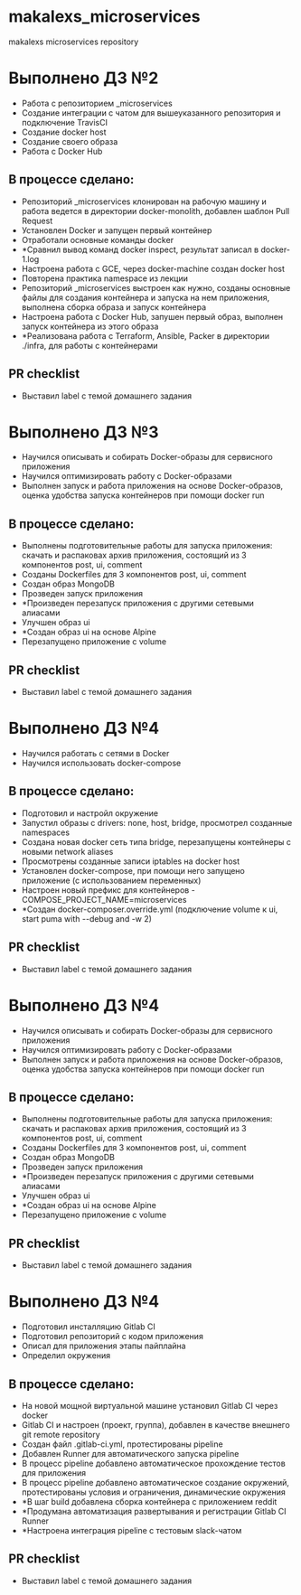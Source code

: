 # makalexs_microservices
makalexs microservices repository

# Выполнено ДЗ №2
 - Работа с репозиторием _microservices
 - Создание интеграции с чатом для вышеуказанного репозитория и подключение TravisCI
 - Создание docker host
 - Создание своего образа
 - Работа с Docker Hub

## В процессе сделано:
 - Репозиторий _microservices клонирован на рабочую машину и работа ведется в директории docker-monolith, добавлен шаблон Pull Request
 - Установлен Docker и запущен первый контейнер
 - Отработали основные команды docker
 - *Сравнил вывод команд docker inspect, результат записал в docker-1.log
 - Настроена работа с GCE, через docker-machine создан docker host
 - Повторена практика namespace из лекции
 - Репозиторий _microservices выстроен как нужно, созданы основные файлы для создания контейнера и запуска на нем приложения, выполнена сборка образа и запуск контейнера
 - Настроена работа с Docker Hub, запушен первый образ, выполнен запуск контейнера из этого образа
 - *Реализована работа с Terraform, Ansible, Packer в директории ./infra, для работы с контейнерами

## PR checklist
 - Выставил label с темой домашнего задания


# Выполнено ДЗ №3
 - Научился описывать и собирать Docker-образы для сервисного приложения
 - Научился оптимизировать работу с Docker-образами
 - Выполнен запуск и работа приложения на основе Docker-образов, оценка удобства запуска контейнеров при помощи docker run

## В процессе сделано:
 - Выполнены подготовительные работы для запуска приложения: скачать и распаковах архив приложения, состоящий из 3 компонентов post, ui, comment
 - Созданы Dockerfiles для 3 компонентов post, ui, comment
 - Создан образ MongoDB
 - Прозведен запуск приложения
 - *Произведен перезапуск приложения с другими сетевыми алиасами
 - Улучшен образ ui
 - *Создан образ ui на основе Alpine
 - Перезапущено приложение с volume

## PR checklist
 - Выставил label с темой домашнего задания


# Выполнено ДЗ №4
 - Научился работать с сетями в Docker
 - Научился использовать docker-compose

## В процессе сделано:
 - Подготовил и настройл окружение
 - Запустил образы с drivers: none, host, bridge, просмотрел созданные namespaces
 - Создана новая docker сеть типа bridge, перезапущены контейнеры с новыми network aliases
 - Просмотрены созданные записи iptables на docker host
 - Установлен docker-compose, при помощи него запущено приложение (с использованием переменных)
 - Настроен новый префикс для контейнеров - COMPOSE_PROJECT_NAME=microservices
 - *Создан docker-composer.override.yml (подключение volume к ui, start puma with --debug and -w 2)

## PR checklist
 - Выставил label с темой домашнего задания
 
# Выполнено ДЗ №4
 - Научился описывать и собирать Docker-образы для сервисного приложения
 - Научился оптимизировать работу с Docker-образами
 - Выполнен запуск и работа приложения на основе Docker-образов, оценка удобства запуска контейнеров при помощи docker run

## В процессе сделано:
 - Выполнены подготовительные работы для запуска приложения: скачать и распаковах архив приложения, состоящий из 3 компонентов post, ui, comment
 - Созданы Dockerfiles для 3 компонентов post, ui, comment
 - Создан образ MongoDB
 - Прозведен запуск приложения
 - *Произведен перезапуск приложения с другими сетевыми алиасами
 - Улучшен образ ui
 - *Создан образ ui на основе Alpine
 - Перезапущено приложение с volume

## PR checklist
 - Выставил label с темой домашнего задания


# Выполнено ДЗ №4
 - Подготовил инсталляцию Gitlab CI
 - Подготовил репозиторий с кодом приложения
 - Описал для приложения этапы пайплайна
 - Определил окружения

## В процессе сделано:
 - На новой мощной виртуальной машине установил Gitlab CI через docker
 - Gitlab CI и настроен (проект, группа), добавлен в качестве внешнего git remote repository
 - Создан файл .gitlab-ci.yml, протестированы pipeline
 - Добавлен Runner для автоматического запуска pipeline
 - В процесс pipeline добавлено автоматическое прохождение тестов для приложения
 - В процесс pipeline добавлено автоматическое создание окружений, протестированы условия и ограничения, динамические окружения
 - *В шаг build добавлена сборка контейнера с приложением reddit
 - *Продумана автоматизация развертывания и регистрации Gitlab CI Runner
 - *Настроена интеграция pipeline с тестовым slack-чатом

## PR checklist
 - Выставил label с темой домашнего задания
